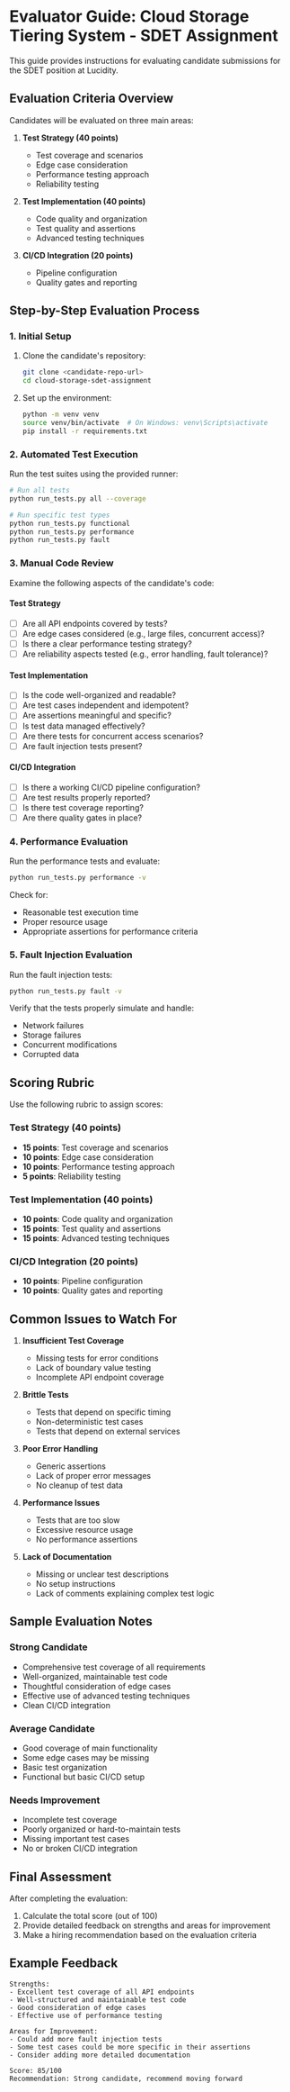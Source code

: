 # Evaluator Guide: Cloud Storage Tiering System - SDET Assignment

This guide provides instructions for evaluating candidate submissions for the SDET position at Lucidity.

## Evaluation Criteria Overview

Candidates will be evaluated on three main areas:

1. **Test Strategy (40 points)**
   - Test coverage and scenarios
   - Edge case consideration
   - Performance testing approach
   - Reliability testing

2. **Test Implementation (40 points)**
   - Code quality and organization
   - Test quality and assertions
   - Advanced testing techniques

3. **CI/CD Integration (20 points)**
   - Pipeline configuration
   - Quality gates and reporting

## Step-by-Step Evaluation Process

### 1. Initial Setup

1. Clone the candidate's repository:
   ```bash
   git clone <candidate-repo-url>
   cd cloud-storage-sdet-assignment
   ```

2. Set up the environment:
   ```bash
   python -m venv venv
   source venv/bin/activate  # On Windows: venv\Scripts\activate
   pip install -r requirements.txt
   ```

### 2. Automated Test Execution

Run the test suites using the provided runner:

```bash
# Run all tests
python run_tests.py all --coverage

# Run specific test types
python run_tests.py functional
python run_tests.py performance
python run_tests.py fault
```

### 3. Manual Code Review

Examine the following aspects of the candidate's code:

#### Test Strategy
- [ ] Are all API endpoints covered by tests?
- [ ] Are edge cases considered (e.g., large files, concurrent access)?
- [ ] Is there a clear performance testing strategy?
- [ ] Are reliability aspects tested (e.g., error handling, fault tolerance)?

#### Test Implementation
- [ ] Is the code well-organized and readable?
- [ ] Are test cases independent and idempotent?
- [ ] Are assertions meaningful and specific?
- [ ] Is test data managed effectively?
- [ ] Are there tests for concurrent access scenarios?
- [ ] Are fault injection tests present?

#### CI/CD Integration
- [ ] Is there a working CI/CD pipeline configuration?
- [ ] Are test results properly reported?
- [ ] Is there test coverage reporting?
- [ ] Are there quality gates in place?

### 4. Performance Evaluation

Run the performance tests and evaluate:

```bash
python run_tests.py performance -v
```

Check for:
- Reasonable test execution time
- Proper resource usage
- Appropriate assertions for performance criteria

### 5. Fault Injection Evaluation

Run the fault injection tests:

```bash
python run_tests.py fault -v
```

Verify that the tests properly simulate and handle:
- Network failures
- Storage failures
- Concurrent modifications
- Corrupted data

## Scoring Rubric

Use the following rubric to assign scores:

### Test Strategy (40 points)
- **15 points**: Test coverage and scenarios
- **10 points**: Edge case consideration
- **10 points**: Performance testing approach
- **5 points**: Reliability testing

### Test Implementation (40 points)
- **10 points**: Code quality and organization
- **15 points**: Test quality and assertions
- **15 points**: Advanced testing techniques

### CI/CD Integration (20 points)
- **10 points**: Pipeline configuration
- **10 points**: Quality gates and reporting

## Common Issues to Watch For

1. **Insufficient Test Coverage**
   - Missing tests for error conditions
   - Lack of boundary value testing
   - Incomplete API endpoint coverage

2. **Brittle Tests**
   - Tests that depend on specific timing
   - Non-deterministic test cases
   - Tests that depend on external services

3. **Poor Error Handling**
   - Generic assertions
   - Lack of proper error messages
   - No cleanup of test data

4. **Performance Issues**
   - Tests that are too slow
   - Excessive resource usage
   - No performance assertions

5. **Lack of Documentation**
   - Missing or unclear test descriptions
   - No setup instructions
   - Lack of comments explaining complex test logic

## Sample Evaluation Notes

### Strong Candidate
- Comprehensive test coverage of all requirements
- Well-organized, maintainable test code
- Thoughtful consideration of edge cases
- Effective use of advanced testing techniques
- Clean CI/CD integration

### Average Candidate
- Good coverage of main functionality
- Some edge cases may be missing
- Basic test organization
- Functional but basic CI/CD setup

### Needs Improvement
- Incomplete test coverage
- Poorly organized or hard-to-maintain tests
- Missing important test cases
- No or broken CI/CD integration

## Final Assessment

After completing the evaluation:

1. Calculate the total score (out of 100)
2. Provide detailed feedback on strengths and areas for improvement
3. Make a hiring recommendation based on the evaluation criteria

## Example Feedback

```
Strengths:
- Excellent test coverage of all API endpoints
- Well-structured and maintainable test code
- Good consideration of edge cases
- Effective use of performance testing

Areas for Improvement:
- Could add more fault injection tests
- Some test cases could be more specific in their assertions
- Consider adding more detailed documentation

Score: 85/100
Recommendation: Strong candidate, recommend moving forward
```
